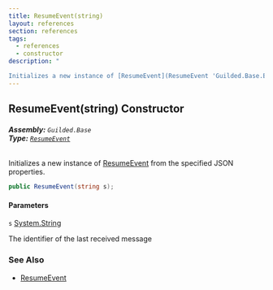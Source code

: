 ```yaml
---
title: ResumeEvent(string)
layout: references
section: references
tags:
  - references
  - constructor
description: "

Initializes a new instance of [ResumeEvent](ResumeEvent 'Guilded.Base.Events.ResumeEvent') from the specified JSON properties."
---
```


## ResumeEvent(string) Constructor
###### **Assembly:** `Guilded.Base`<br/>**Type:** [`ResumeEvent`](ResumeEvent 'Guilded.Base.Events.ResumeEvent')

Initializes a new instance of [ResumeEvent](ResumeEvent 'Guilded.Base.Events.ResumeEvent') from the specified JSON properties.

```csharp
public ResumeEvent(string s);
```
#### Parameters

<a name='Guilded.Base.Events.ResumeEvent.ResumeEvent(string).s'></a>

`s` [System.String](https://docs.microsoft.com/en-us/dotnet/api/System.String 'System.String')

The identifier of the last received message

### See Also
- [ResumeEvent](ResumeEvent 'Guilded.Base.Events.ResumeEvent')